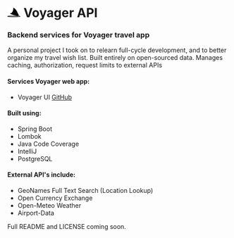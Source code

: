 # <img src="/src/main/resources/images/logo.svg" width="30"> Voyager API
### Backend services for Voyager travel app
A personal project I took on to relearn full-cycle development, and to better organize my travel wish list. Built entirely on open-sourced data. Manages caching, authorization, request limits to external APIs

#### Services Voyager web app: 
- Voyager UI <a href='https://github.com/maxinefonua/voyager-ui' target='_blank' rel='noopener noreferrer nofollow'>GitHub</a>

#### Built using:
- Spring Boot
- Lombok
- Java Code Coverage
- IntelliJ
- PostgreSQL

#### External API's include:
- GeoNames Full Text Search (Location Lookup)
- Open Currency Exchange
- Open-Meteo Weather
- Airport-Data

Full README and LICENSE coming soon.